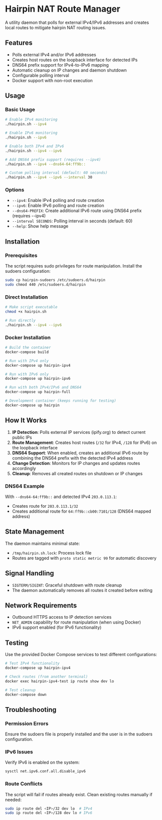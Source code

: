 # Hairpin NAT Route Manager

A utility daemon that polls for external IPv4/IPv6 addresses and creates local routes to mitigate hairpin NAT routing issues.

## Features

- Polls external IPv4 and/or IPv6 addresses
- Creates host routes on the loopback interface for detected IPs
- DNS64 prefix support for IPv4-to-IPv6 mapping
- Automatic cleanup on IP changes and daemon shutdown
- Configurable polling interval
- Docker support with non-root execution

## Usage

### Basic Usage

```bash
# Enable IPv4 monitoring
./hairpin.sh --ipv4

# Enable IPv6 monitoring  
./hairpin.sh --ipv6

# Enable both IPv4 and IPv6
./hairpin.sh --ipv4 --ipv6

# Add DNS64 prefix support (requires --ipv4)
./hairpin.sh --ipv4 --dns64-64:ff9b::

# Custom polling interval (default: 60 seconds)
./hairpin.sh --ipv4 --ipv6 --interval 30
```

### Options

- `--ipv4`: Enable IPv4 polling and route creation
- `--ipv6`: Enable IPv6 polling and route creation  
- `--dns64-PREFIX`: Create additional IPv6 route using DNS64 prefix (requires --ipv4)
- `--interval SECONDS`: Polling interval in seconds (default: 60)
- `--help`: Show help message

## Installation

### Prerequisites

The script requires sudo privileges for route manipulation. Install the sudoers configuration:

```bash
sudo cp hairpin-sudoers /etc/sudoers.d/hairpin
sudo chmod 440 /etc/sudoers.d/hairpin
```

### Direct Installation

```bash
# Make script executable
chmod +x hairpin.sh

# Run directly
./hairpin.sh --ipv4 --ipv6
```

### Docker Installation

```bash
# Build the container
docker-compose build

# Run with IPv4 only
docker-compose up hairpin-ipv4

# Run with IPv6 only
docker-compose up hairpin-ipv6

# Run with both IPv4/IPv6 and DNS64
docker-compose up hairpin-full

# Development container (keeps running for testing)
docker-compose up hairpin
```

## How It Works

1. **IP Detection**: Polls external IP services (ipify.org) to detect current public IPs
2. **Route Management**: Creates host routes (`/32` for IPv4, `/128` for IPv6) on the loopback interface
3. **DNS64 Support**: When enabled, creates an additional IPv6 route by combining the DNS64 prefix with the detected IPv4 address
4. **Change Detection**: Monitors for IP changes and updates routes accordingly
5. **Cleanup**: Removes all created routes on shutdown or IP changes

### DNS64 Example

With `--dns64-64:ff9b::` and detected IPv4 `203.0.113.1`:
- Creates route for `203.0.113.1/32`
- Creates additional route for `64:ff9b::cb00:7101/128` (DNS64 mapped address)

## State Management

The daemon maintains minimal state:
- `/tmp/hairpin.sh.lock`: Process lock file
- Routes are tagged with `proto static metric 99` for automatic discovery

## Signal Handling

- `SIGTERM/SIGINT`: Graceful shutdown with route cleanup
- The daemon automatically removes all routes it created before exiting

## Network Requirements

- Outbound HTTPS access to IP detection services
- `NET_ADMIN` capability for route manipulation (when using Docker)
- IPv6 support enabled (for IPv6 functionality)

## Testing

Use the provided Docker Compose services to test different configurations:

```bash
# Test IPv4 functionality
docker-compose up hairpin-ipv4

# Check routes (from another terminal)
docker exec hairpin-ipv4-test ip route show dev lo

# Test cleanup
docker-compose down
```

## Troubleshooting

### Permission Errors
Ensure the sudoers file is properly installed and the user is in the sudoers configuration.

### IPv6 Issues
Verify IPv6 is enabled on the system:
```bash
sysctl net.ipv6.conf.all.disable_ipv6
```

### Route Conflicts
The script will fail if routes already exist. Clean existing routes manually if needed:
```bash
sudo ip route del <IP>/32 dev lo  # IPv4
sudo ip route del <IP>/128 dev lo # IPv6
```